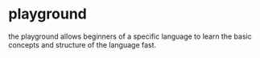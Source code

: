 # playground
the playground allows beginners of a specific language to learn the basic concepts and structure of the language fast.
